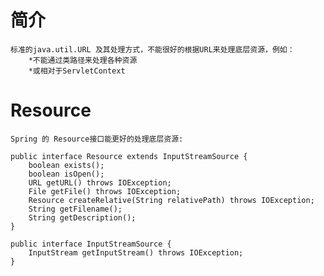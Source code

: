 # 简介
	标准的java.util.URL 及其处理方式，不能很好的根据URL来处理底层资源，例如：
		*不能通过类路径来处理各种资源
		*或相对于ServletContext 
# Resource
	Spring 的 Resource接口能更好的处理底层资源:

	public interface Resource extends InputStreamSource {
		boolean exists();
		boolean isOpen();
		URL getURL() throws IOException;
		File getFile() throws IOException;
		Resource createRelative(String relativePath) throws IOException;
		String getFilename();
		String getDescription();
	}

	public interface InputStreamSource {
		InputStream getInputStream() throws IOException;
	}
